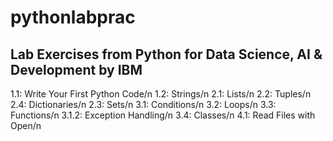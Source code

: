 # pythonlabprac

## Lab Exercises from Python for Data Science, AI & Development by IBM

1.1: Write Your First Python Code/n
1.2: Strings/n
2.1: Lists/n
2.2: Tuples/n
2.4: Dictionaries/n
2.3: Sets/n
3.1: Conditions/n
3.2: Loops/n
3.3: Functions/n
3.1.2: Exception Handling/n
3.4: Classes/n
4.1: Read Files with Open/n

